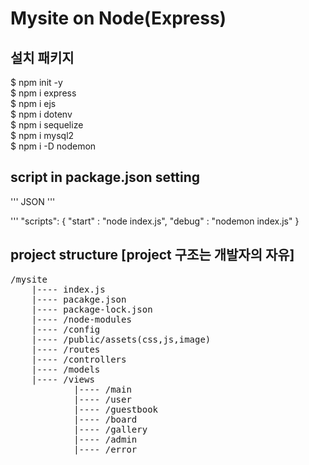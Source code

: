 # Mysite on Node(Express)

## 설치 패키지
$ npm init -y<br>
$ npm i express<br>
$ npm i ejs<br>
$ npm i dotenv<br>
$ npm i sequelize<br>
$ npm i mysql2<br>
$ npm i -D nodemon<br>

## script in package.json setting
''' JSON '''

''' 
    "scripts": 
    {
    "start" : "node index.js",
    "debug" : "nodemon index.js"
    }

## project structure [project 구조는 개발자의 자유]
<pre>
/mysite
    |---- index.js
    |---- pacakge.json
    |---- package-lock.json
    |---- /node-modules
    |---- /config
    |---- /public/assets(css,js,image)
    |---- /routes
    |---- /controllers
    |---- /models
    |---- /views
            |---- /main
            |---- /user
            |---- /guestbook
            |---- /board
            |---- /gallery
            |---- /admin
            |---- /error
</pre>